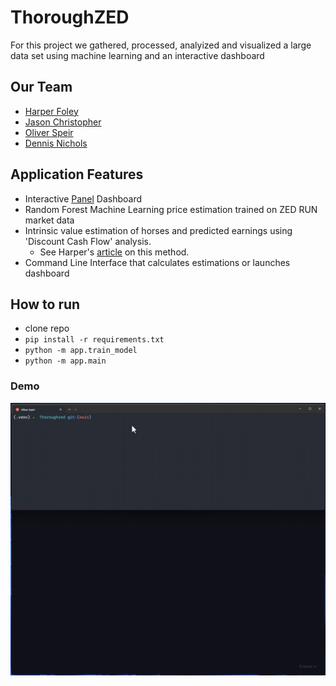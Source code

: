 # ThoroughZED

For this project we gathered, processed, analyized and visualized a large data set using machine learning and an interactive dashboard

## Our Team

- [Harper Foley](https://github.com/hfoley2013)
- [Jason Christopher](https://github.com/jason-christopher)
- [Oliver Speir](https://github.com/OliverSpeir)
- [Dennis Nichols](https://github.com/dennis-nichols)

## Application Features

- Interactive [Panel](https://panel.holoviz.org/) Dashboard
- Random Forest Machine Learning price estimation trained on ZED RUN market data
- Intrinsic value estimation of horses and predicted earnings using 'Discount Cash Flow' analysis.
  - See Harper's [article](https://rainierracingco.medium.com/how-to-value-a-zed-run-horse-fa8f3384ee54) on this method.
- Command Line Interface that calculates estimations or launches dashboard

## How to run

- clone repo
- `pip install -r requirements.txt`
- `python -m app.train_model`
- `python -m app.main`

### Demo
![demo gif](./demo.gif)

